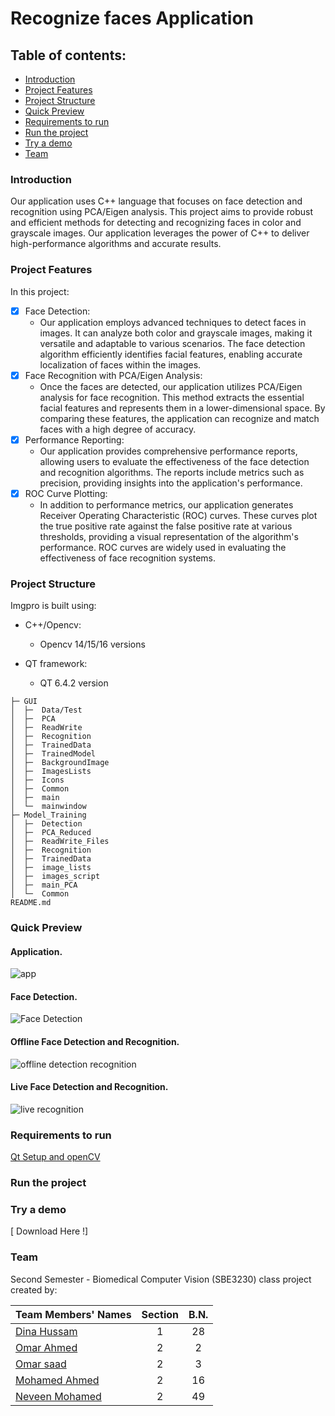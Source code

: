 # Recognize faces Application

## Table of contents:
- [Introduction](#introduction)
- [Project Features](#project-features)
- [Project Structure](#project-structure)
- [Quick Preview](#quick-preview)
- [Requirements to run](#Requirements-to-run)
- [Run the project](#Run-the-project)
- [Try a demo](#Try-a-demo)
- [Team]()


### Introduction
Our application uses C++ language that focuses on face detection and recognition using PCA/Eigen analysis. This project aims to provide robust and efficient methods for detecting and recognizing faces in color and grayscale images. Our application leverages the power of C++ to deliver high-performance algorithms and accurate results.

### Project Features
In this project:
- [x] Face Detection:
  - Our application employs advanced techniques to detect faces in images. It can analyze both color and grayscale images, making it versatile 
    and adaptable to various scenarios. The face detection algorithm efficiently identifies facial features, enabling accurate localization of 
    faces within the images.
- [x] Face Recognition with PCA/Eigen Analysis:
  - Once the faces are detected, our application utilizes PCA/Eigen analysis for face recognition. This method extracts the essential facial 
    features and represents them in a lower-dimensional space. By comparing these features, the application can recognize and match faces with a 
    high degree of accuracy.
- [x] Performance Reporting:
  - Our application provides comprehensive performance reports, allowing users to evaluate the effectiveness of the face detection and 
    recognition algorithms. The reports include metrics such as precision, providing insights into the application's performance.
- [x] ROC Curve Plotting:
  - In addition to performance metrics, our application generates Receiver Operating Characteristic (ROC) curves. These curves plot the true 
    positive rate against the false positive rate at various thresholds, providing a visual representation of the algorithm's performance. ROC 
    curves are widely used in evaluating the effectiveness of face recognition systems.



### Project Structure
Imgpro is built using:
- C++/Opencv:
  - Opencv 14/15/16 versions

- QT framework:
  - QT 6.4.2 version

```
├─ GUI
│  ├─  Data/Test
│  ├─  PCA
│  ├─  ReadWrite
│  ├─  Recognition
│  ├─  TrainedData
│  ├─  TrainedModel
│  ├─  BackgroundImage
│  ├─  ImagesLists
│  ├─  Icons
│  ├─  Common
│  ├─  main
│  └─  mainwindow
├─ Model_Training
│  ├─  Detection
│  ├─  PCA_Reduced
│  ├─  ReadWrite_Files
│  ├─  Recognition
│  ├─  TrainedData
│  ├─  image_lists
│  ├─  images_script
│  ├─  main_PCA
│  └─  Common
README.md
```

### Quick Preview

#### Application.
![app](https://github.com/omaranwar21/CV_It-is-me/assets/94166833/935b3ea3-98a0-4b93-a00a-3a10b973f597)
#### Face Detection.
![Face Detection](https://github.com/omaranwar21/CV_It-is-me/assets/94166833/ab0a9c45-f256-404b-8ca2-b4ceac5458c9)
#### Offline Face Detection and Recognition.
![offline detection   recognition](https://github.com/omaranwar21/CV_It-is-me/assets/94166833/5db74e4e-b3d3-41cb-bcc6-518965d5539e)
#### Live Face Detection and Recognition.
![live recognition](https://github.com/omaranwar21/CV_It-is-me/assets/94166833/a0d888fe-ca68-4736-a850-6f3b9a3c3ed9)

### Requirements to run 

[ Qt Setup and openCV ](https://github.com/Dinahussam/Impro-App/files/10972282/Qt.Setup.and.openCV.pdf)


### Run the project


### Try a demo

[ Download Here !]


### Team

Second Semester - Biomedical Computer Vision (SBE3230) class project created by:

| Team Members' Names                                  | Section | B.N. |
|------------------------------------------------------|:-------:|:----:|
| [Dina Hussam](https://github.com/Dinahussam)         |    1    |  28  |
| [Omar Ahmed ](https://github.com/omaranwar21)        |    2    |  2   |
| [Omar saad ](https://github.com/Omar-Saad-ELGharbawy)|    2    |  3   |
| [Mohamed Ahmed](https://github.com/MohamedAIsmail)   |    2    |  16  |
| [Neveen Mohamed](https://github.com/NeveenMohamed)   |    2    |  49  |
